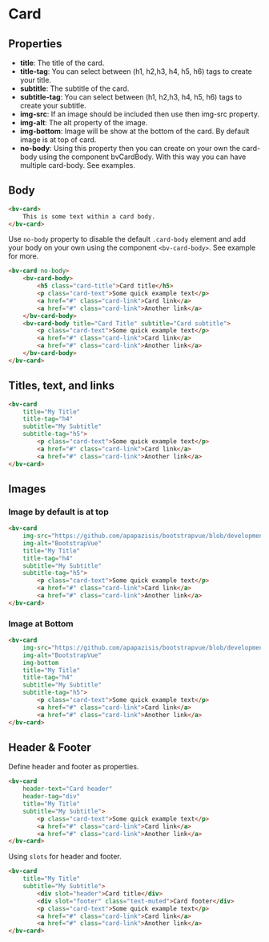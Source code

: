 <h1>Card</h1>

<h2>Properties</h2>

<ul>
    <li><strong>title</strong>: The title of the card.</li>
    <li><strong>title-tag</strong>: You can select between (h1, h2,h3, h4, h5, h6) tags to create your title.</li>
    <li><strong>subtitle</strong>: The subtitle of the card.</li>
    <li><strong>subtitle-tag</strong>: You can select between (h1, h2,h3, h4, h5, h6) tags to create your subtitle.</li>
    <li><strong>img-src</strong>: If an image should be included then use then img-src property.</li>
    <li><strong>img-alt</strong>: The alt property of the image.</li>
    <li><strong>img-bottom</strong>: Image will be show at the bottom of the card. By default image is at top of card.</li>
    <li><strong>no-body</strong>: Using this property then you can create on your own the card-body using the component bvCardBody. With this way you can have multiple card-body. See examples.</li>
</ul>

<h2>Body</h2>

```html
<bv-card>
    This is some text within a card body.
</bv-card>
```

Use `no-body` property to disable the default `.card-body` element and add your body on your own using the component `<bv-card-body>`. See example for more.

```html
<bv-card no-body>
    <bv-card-body>
        <h5 class="card-title">Card title</h5>
        <p class="card-text">Some quick example text</p>
        <a href="#" class="card-link">Card link</a>
        <a href="#" class="card-link">Another link</a>
    </bv-card-body>
    <bv-card-body title="Card Title" subtitle="Card subtitle">
        <p class="card-text">Some quick example text</p>
        <a href="#" class="card-link">Card link</a>
        <a href="#" class="card-link">Another link</a>
    </bv-card-body>
</bv-card>
```


<h2>Titles, text, and links</h2>

```html
<bv-card
    title="My Title"
    title-tag="h4"
    subtitle="My Subtitle"
    subtitle-tag="h5">
        <p class="card-text">Some quick example text</p>
        <a href="#" class="card-link">Card link</a>
        <a href="#" class="card-link">Another link</a>
</bv-card>
```

<h2>Images</h2>
<h3>Image by default is at top</h3>

```html
<bv-card
    img-src="https://github.com/apapazisis/bootstrapvue/blob/development/media/logo.jpg?raw=true"
    img-alt="BootstrapVue"
    title="My Title"
    title-tag="h4"
    subtitle="My Subtitle"
    subtitle-tag="h5">
        <p class="card-text">Some quick example text</p>
        <a href="#" class="card-link">Card link</a>
        <a href="#" class="card-link">Another link</a>
</bv-card>
```
<h3>Image at Bottom</h3>

```html
<bv-card
    img-src="https://github.com/apapazisis/bootstrapvue/blob/development/media/logo.jpg?raw=true"
    img-alt="BootstrapVue"
    img-bottom
    title="My Title"
    title-tag="h4"
    subtitle="My Subtitle"
    subtitle-tag="h5">
        <p class="card-text">Some quick example text</p>
        <a href="#" class="card-link">Card link</a>
        <a href="#" class="card-link">Another link</a>
</bv-card>
```

<h2>Header & Footer</h2>

Define header and footer as properties.

```html
<bv-card
    header-text="Card header"
    header-tag="div"
    title="My Title"
    subtitle="My Subtitle">
        <p class="card-text">Some quick example text</p>
        <a href="#" class="card-link">Card link</a>
        <a href="#" class="card-link">Another link</a>
</bv-card>
```

Using `slots` for header and footer.

```html
<bv-card
    title="My Title"
    subtitle="My Subtitle">
        <div slot="header">Card title</div>
        <div slot="footer" class="text-muted">Card footer</div>
        <p class="card-text">Some quick example text</p>
        <a href="#" class="card-link">Card link</a>
        <a href="#" class="card-link">Another link</a>
</bv-card>
```